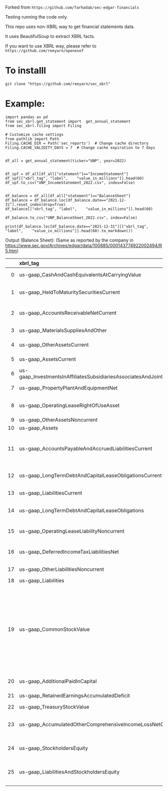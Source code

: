 Forked from `https://github.com/farhadab/sec-edgar-financials`

Testing running the code only.

This repo uses non-XBRL way to get financial statements data.

It uses BeautifulSoup to extract XBRL facts.

If you want to use XBRL way, please refer to `https://github.com/reeyarn/openesef`

# To installl
`git clone "https://github.com/reeyarn/sec_xbrl"`


# Example:



```
import pandas as pd
from sec_xbrl.get_statement import  get_annual_statement
from sec_xbrl.filing import Filing

# Customize cache settings
from pathlib import Path
Filing.CACHE_DIR = Path('sec_reports')  # Change cache directory
Filing.CACHE_VALIDITY_DAYS = 7  # Change cache expiration to 7 days


df_all = get_annual_statement(ticker="UNP", year=2022)


df_spf = df_all[df_all["statement"]=="IncomeStatement"]
df_spf[["xbrl_tag",	"label",	"value_in_millions"]].head(60)
df_spf.to_csv("UNP_IncomeStatement_2022.csv", index=False)


df_balance = df_all[df_all["statement"]=="BalanceSheet"]
df_balance = df_balance.loc[df_balance.date=="2021-12-31"].reset_index(drop=True)
df_balance[["xbrl_tag",	"label",	"value_in_millions"]].head(60)

df_balance.to_csv("UNP_BalanceSheet_2022.csv", index=False)

print(df_balance.loc[df_balance.date=="2021-12-31"][["xbrl_tag",	"label",	"value_in_millions"]].head(60).to_markdown())

```

Output (Balance Sheet):
(Same as reported by the company in https://www.sec.gov/Archives/edgar/data/100885/000143774922002494/R5.htm)

|    | xbrl_tag                                                              | label                                                                                                                                                   |   value_in_millions |
|---:|:----------------------------------------------------------------------|:--------------------------------------------------------------------------------------------------------------------------------------------------------|--------------------:|
|  0 | us-gaap_CashAndCashEquivalentsAtCarryingValue                         | Cash and cash equivalents                                                                                                                               |                 960 |
|  1 | us-gaap_HeldToMaturitySecuritiesCurrent                               | Short-term investments (Note 13)                                                                                                                        |                  46 |
|  2 | us-gaap_AccountsReceivableNetCurrent                                  | Accounts receivable, net (Note 10)                                                                                                                      |                1722 |
|  3 | us-gaap_MaterialsSuppliesAndOther                                     | Materials and supplies                                                                                                                                  |                 621 |
|  4 | us-gaap_OtherAssetsCurrent                                            | Other current assets                                                                                                                                    |                 202 |
|  5 | us-gaap_AssetsCurrent                                                 | Total current assets                                                                                                                                    |                3551 |
|  6 | us-gaap_InvestmentsInAffiliatesSubsidiariesAssociatesAndJointVentures | Investments                                                                                                                                             |                2241 |
|  7 | us-gaap_PropertyPlantAndEquipmentNet                                  | Properties, net (Note 11)                                                                                                                               |               54871 |
|  8 | us-gaap_OperatingLeaseRightOfUseAsset                                 | Operating lease assets (Note 16)                                                                                                                        |                1787 |
|  9 | us-gaap_OtherAssetsNoncurrent                                         | Other assets                                                                                                                                            |                1075 |
| 10 | us-gaap_Assets                                                        | Total assets                                                                                                                                            |               63525 |
| 11 | us-gaap_AccountsPayableAndAccruedLiabilitiesCurrent                   | Accounts payable and other current liabilities (Note 12)                                                                                                |                3578 |
| 12 | us-gaap_LongTermDebtAndCapitalLeaseObligationsCurrent                 | Debt due within one year (Note 14)                                                                                                                      |                2166 |
| 13 | us-gaap_LiabilitiesCurrent                                            | Total current liabilities                                                                                                                               |                5744 |
| 14 | us-gaap_LongTermDebtAndCapitalLeaseObligations                        | Debt due after one year (Note 14)                                                                                                                       |               27563 |
| 15 | us-gaap_OperatingLeaseLiabilityNoncurrent                             | Operating lease liabilities (Note 16)                                                                                                                   |                1429 |
| 16 | us-gaap_DeferredIncomeTaxLiabilitiesNet                               | Deferred income taxes (Note 7)                                                                                                                          |               12675 |
| 17 | us-gaap_OtherLiabilitiesNoncurrent                                    | Other long-term liabilities                                                                                                                             |                1953 |
| 18 | us-gaap_Liabilities                                                   | Total liabilities                                                                                                                                       |               49364 |
| 19 | us-gaap_CommonStockValue                                              | Common shares, $2.50 par value, 1,400,000,000 authorized; 1,112,440,400 and 1,112,227,784 issued; 638,841,656 and 671,351,360 outstanding, respectively |                2781 |
| 20 | us-gaap_AdditionalPaidInCapital                                       | Paid-in-surplus                                                                                                                                         |                4979 |
| 21 | us-gaap_RetainedEarningsAccumulatedDeficit                            | Retained earnings                                                                                                                                       |               55049 |
| 22 | us-gaap_TreasuryStockValue                                            | Treasury stock                                                                                                                                          |              -47734 |
| 23 | us-gaap_AccumulatedOtherComprehensiveIncomeLossNetOfTax               | Accumulated other comprehensive loss (Note 9)                                                                                                           |                -914 |
| 24 | us-gaap_StockholdersEquity                                            | Total common shareholders' equity                                                                                                                       |               14161 |
| 25 | us-gaap_LiabilitiesAndStockholdersEquity                              | Total liabilities and common shareholders' equity                                                                                                       |               63525 |
